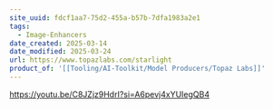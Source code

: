 ```yaml
---
site_uuid: fdcf1aa7-75d2-455a-b57b-7dfa1983a2e1
tags:
  - Image-Enhancers
date_created: 2025-03-14
date_modified: 2025-03-24
url: https://www.topazlabs.com/starlight
product_of: '[[Tooling/AI-Toolkit/Model Producers/Topaz Labs]]'
---
```

https://youtu.be/C8JZjz9HdrI?si=A6pevj4xYUIegQB4